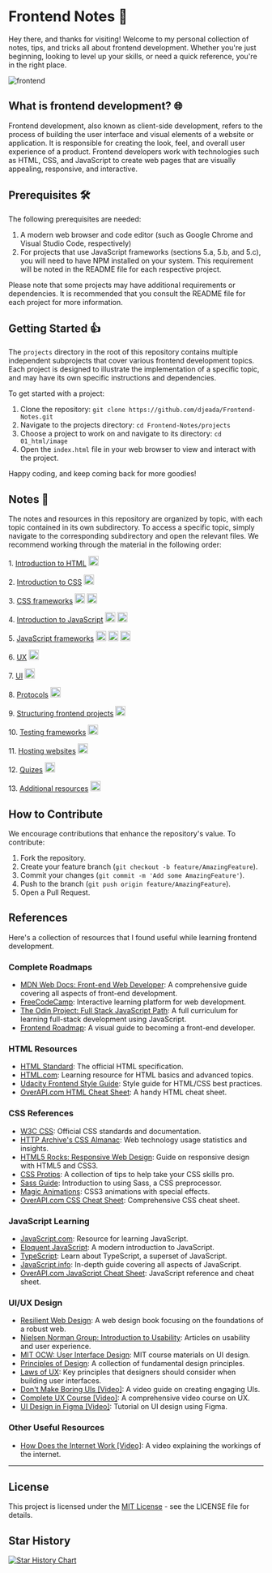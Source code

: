 # Frontend Notes 🚀

Hey there, and thanks for visiting! Welcome to my personal collection of notes, tips, and tricks all about frontend development. Whether you're just beginning, looking to level up your skills, or need a quick reference, you're in the right place.

![frontend](https://github.com/djeada/Frontend-Notes/assets/37275728/562de86d-66f1-42c0-991b-82c4cbe74255)

## What is frontend development? 🌐

Frontend development, also known as client-side development, refers to the process of building the user interface and visual elements of a website or application. It is responsible for creating the look, feel, and overall user experience of a product. Frontend developers work with technologies such as HTML, CSS, and JavaScript to create web pages that are visually appealing, responsive, and interactive.

## Prerequisites 🛠

The following prerequisites are needed:

1. A modern web browser and code editor (such as Google Chrome and Visual Studio Code, respectively)
1. For projects that use JavaScript frameworks (sections 5.a, 5.b, and 5.c), you will need to have NPM installed on your system. This requirement will be noted in the README file for each respective project.

Please note that some projects may have additional requirements or dependencies. It is recommended that you consult the README file for each project for more information.

## Getting Started 👍

The `projects` directory in the root of this repository contains multiple independent subprojects that cover various frontend development topics. Each project is designed to illustrate the implementation of a specific topic, and may have its own specific instructions and dependencies.

To get started with a project:

1. Clone the repository: `git clone https://github.com/djeada/Frontend-Notes.git`
1. Navigate to the projects directory: `cd Frontend-Notes/projects`
1. Choose a project to work on and navigate to its directory: `cd 01_html/image`
1. Open the `index.html` file in your web browser to view and interact with the project.

Happy coding, and keep coming back for more goodies!

## Notes 🤖

The notes and resources in this repository are organized by topic, with each topic contained in its own subdirectory. To access a specific topic, simply navigate to the corresponding subdirectory and open the relevant files. We recommend working through the material in the following order:

<p float="left">
  1. <a href="https://github.com/djeada/Frontend-Notes/blob/main/notes/01_html.md">Introduction to HTML</a>
  <img src="https://img.icons8.com/color/344/html-5--v1.png" height="20" />
</p>

<p float="left">
  2. <a href="https://github.com/djeada/Frontend-Notes/blob/main/notes/02_css.md">Introduction to CSS</a>
  <img src="https://img.icons8.com/color/344/css3.png" height="20" />
</p>

<p float="left">
  3. <a href="https://github.com/djeada/Frontend-Notes/blob/main/notes/03_css_frameworks.md">CSS frameworks</a>
  <img src="https://img.icons8.com/color/344/bootstrap.png" height="20" />
  <img src="https://img.icons8.com/color/344/sass.png" height="20" />
</p>

<p float="left">
  4. <a href="https://github.com/djeada/Frontend-Notes/blob/main/notes/04_javascript.md">Introduction to JavaScript</a>
  <img src="https://img.icons8.com/color/344/javascript--v1.png" height="20" />
  <img src="https://img.icons8.com/color/344/typescript.png" height="20" />
</p>

<p float="left">
  5. <a href="https://github.com/djeada/Frontend-Notes/blob/main/notes/05_javascript_frameworks.md">JavaScript frameworks</a>
  <img src="https://img.icons8.com/officel/344/react.png" height="20" />
  <img src="https://img.icons8.com/color/344/angularjs.png" height="20" />
  <img src="https://img.icons8.com/color/344/vue-js.png" height="20" />
</p>

<p float="left">
  6. <a href="https://github.com/djeada/Frontend-Notes/blob/main/notes/06_ux.md">UX</a>
  <img src="https://img.icons8.com/external-flaticons-flat-flat-icons/452/external-ux-no-code-flaticons-flat-flat-icons.png" height="20" />
</p>

<p float="left">
  7. <a href="https://github.com/djeada/Frontend-Notes/blob/main/notes/07_ui.md">UI</a>
  <img src="https://img.icons8.com/external-flaticons-lineal-color-flat-icons/344/external-ui-computer-science-flaticons-lineal-color-flat-icons.png" height="20" />
</p>

<p float="left">
  8. <a href="https://github.com/djeada/Frontend-Notes/blob/main/notes/08_protocols.md">Protocols</a>
  <img src="https://img.icons8.com/external-flaticons-lineal-color-flat-icons/344/external-http-internet-marketing-flaticons-lineal-color-flat-icons.png" height="20" />
</p>

<p float="left">
  9. <a href="https://github.com/djeada/Frontend-Notes/blob/main/notes/09_project_structure.md">Structuring frontend projects</a>
  <img src="https://img.icons8.com/external-flaticons-lineal-color-flat-icons/344/external-project-creativity-flaticons-lineal-color-flat-icons.png" height="20" />
</p>

<p float="left">
  10. <a href="https://github.com/djeada/Frontend-Notes/blob/main/notes/10_testing.md">Testing frameworks</a>
  <img src="https://img.icons8.com/external-sbts2018-outline-color-sbts2018/344/external-testing-basic-ui-elements-2.5-sbts2018-outline-color-sbts2018.png" height="20" />
</p>

<p float="left">
  11. <a href="https://github.com/djeada/Frontend-Notes/blob/main/notes/11_hosting_websites.md">Hosting websites</a>
  <img src="https://img.icons8.com/stickers/344/servers-group.png" height="20" />
</p>

<p float="left">
  12. <a href="https://github.com/djeada/Frontend-Notes/blob/main/notes/12_quizes.md">Quizes</a>
  <img src="https://img.icons8.com/external-smashingstocks-thin-outline-color-smashing-stocks/344/external-quiz-education-smashingstocks-thin-outline-color-smashing-stocks.png" height="20" />
</p>

<p float="left">
  13. <a href="https://github.com/djeada/Frontend-Notes/blob/main/notes/13_additional_resources.md">Additional resources</a>
  <img src="https://img.icons8.com/external-febrian-hidayat-flat-febrian-hidayat/344/external-plus-ui-essential-febrian-hidayat-flat-febrian-hidayat.png" height="20" />
</p>

## How to Contribute

We encourage contributions that enhance the repository's value. To contribute:

1. Fork the repository.
2. Create your feature branch (`git checkout -b feature/AmazingFeature`).
3. Commit your changes (`git commit -m 'Add some AmazingFeature'`).
4. Push to the branch (`git push origin feature/AmazingFeature`).
5. Open a Pull Request.

## References

Here's a collection of resources that I found useful while learning frontend development. 

### Complete Roadmaps

- [MDN Web Docs: Front-end Web Developer](https://developer.mozilla.org/en-US/docs/Learn/Front-end_web_developer): A comprehensive guide covering all aspects of front-end development.
- [FreeCodeCamp](https://www.freecodecamp.org/): Interactive learning platform for web development.
- [The Odin Project: Full Stack JavaScript Path](https://www.theodinproject.com/paths/full-stack-javascript): A full curriculum for learning full-stack development using JavaScript.
- [Frontend Roadmap](https://roadmap.sh/frontend): A visual guide to becoming a front-end developer.

### HTML Resources

- [HTML Standard](https://html.spec.whatwg.org/multipage/): The official HTML specification.
- [HTML.com](https://html.com/): Learning resource for HTML basics and advanced topics.
- [Udacity Frontend Style Guide](http://udacity.github.io/frontend-nanodegree-styleguide/): Style guide for HTML/CSS best practices.
- [OverAPI.com HTML Cheat Sheet](https://overapi.com/html): A handy HTML cheat sheet.

### CSS References

- [W3C CSS](https://www.w3.org/Style/CSS/): Official CSS standards and documentation.
- [HTTP Archive's CSS Almanac](https://almanac.httparchive.org/en/2020/css): Web technology usage statistics and insights.
- [HTML5 Rocks: Responsive Web Design](https://www.html5rocks.com/en/mobile/responsivedesign/): Guide on responsive design with HTML5 and CSS3.
- [CSS Protips](https://github.com/AllThingsSmitty/css-protips): A collection of tips to help take your CSS skills pro.
- [Sass Guide](https://sass-lang.com/guide): Introduction to using Sass, a CSS preprocessor.
- [Magic Animations](https://www.minimamente.com/project/magic/): CSS3 animations with special effects.
- [OverAPI.com CSS Cheat Sheet](https://overapi.com/css): Comprehensive CSS cheat sheet.

### JavaScript Learning

- [JavaScript.com](https://www.javascript.com/): Resource for learning JavaScript.
- [Eloquent JavaScript](https://eloquentjavascript.net/): A modern introduction to JavaScript.
- [TypeScript](https://www.typescriptlang.org/): Learn about TypeScript, a superset of JavaScript.
- [JavaScript.info](https://javascript.info/): In-depth guide covering all aspects of JavaScript.
- [OverAPI.com JavaScript Cheat Sheet](https://overapi.com/javascript): JavaScript reference and cheat sheet.

### UI/UX Design

- [Resilient Web Design](https://resilientwebdesign.com/chapter1/): A web design book focusing on the foundations of a robust web.
- [Nielsen Norman Group: Introduction to Usability](https://www.nngroup.com/articles/usability-101-introduction-to-usability/): Articles on usability and user experience.
- [MIT OCW: User Interface Design](https://ocw.mit.edu/courses/6-831-user-interface-design-and-implementation-spring-2011/pages/lecture-notes/): MIT course materials on UI design.
- [Principles of Design](https://principles.design/): A collection of fundamental design principles.
- [Laws of UX](https://lawsofux.com/): Key principles that designers should consider when building user interfaces.
- [Don't Make Boring UIs [Video]](https://youtu.be/erA1Q0jmO4A): A video guide on creating engaging UIs.
- [Complete UX Course [Video]](https://youtu.be/uL2ZB7XXIgg): A comprehensive video course on UX.
- [UI Design in Figma [Video]](https://youtu.be/5IanQIwhA4E): Tutorial on UI design using Figma.

### Other Useful Resources

- [How Does the Internet Work [Video]](https://youtu.be/oj7A2YDgIWE): A video explaining the workings of the internet.

---

## License

This project is licensed under the [MIT License](LICENSE) - see the LICENSE file for details.

## Star History

[![Star History Chart](https://api.star-history.com/svg?repos=djeada/Frontend-Notes&type=Date)](https://star-history.com/#djeada/Frontend-Notes&Date)
